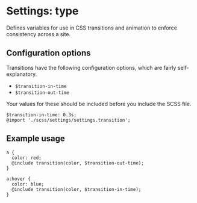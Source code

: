 # Settings: type

Defines variables for use in CSS transitions and animation to enforce consistency across a site.

## Configuration options

Transitions have the following configuration options, which are fairly self-explanatory.

* `$transition-in-time`
* `$transition-out-time`

Your values for these should be included before you include the SCSS file.

    $transition-in-time: 0.3s;
    @import './scss/settings/settings.transition';

## Example usage

    a {
      color: red;
      @include transition(color, $transition-out-time);
    }

    a:hover {
      color: blue;
      @include transition(color, $transition-in-time);
    }
